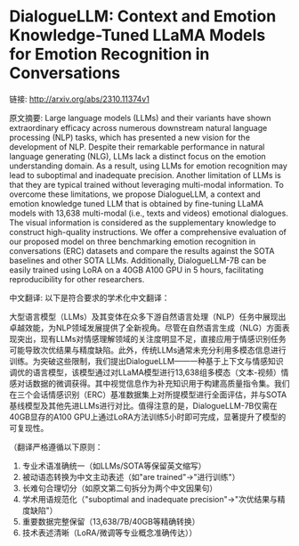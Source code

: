 # DialogueLLM: Context and Emotion Knowledge-Tuned LLaMA Models for Emotion Recognition in Conversations

链接: http://arxiv.org/abs/2310.11374v1

原文摘要:
Large language models (LLMs) and their variants have shown extraordinary
efficacy across numerous downstream natural language processing (NLP) tasks,
which has presented a new vision for the development of NLP. Despite their
remarkable performance in natural language generating (NLG), LLMs lack a
distinct focus on the emotion understanding domain. As a result, using LLMs for
emotion recognition may lead to suboptimal and inadequate precision. Another
limitation of LLMs is that they are typical trained without leveraging
multi-modal information. To overcome these limitations, we propose DialogueLLM,
a context and emotion knowledge tuned LLM that is obtained by fine-tuning LLaMA
models with 13,638 multi-modal (i.e., texts and videos) emotional dialogues.
The visual information is considered as the supplementary knowledge to
construct high-quality instructions. We offer a comprehensive evaluation of our
proposed model on three benchmarking emotion recognition in conversations (ERC)
datasets and compare the results against the SOTA baselines and other SOTA
LLMs. Additionally, DialogueLLM-7B can be easily trained using LoRA on a 40GB
A100 GPU in 5 hours, facilitating reproducibility for other researchers.

中文翻译:
以下是符合要求的学术化中文翻译：

大型语言模型（LLMs）及其变体在众多下游自然语言处理（NLP）任务中展现出卓越效能，为NLP领域发展提供了全新视角。尽管在自然语言生成（NLG）方面表现突出，现有LLMs对情感理解领域的关注度明显不足，直接应用于情感识别任务可能导致次优结果与精度缺陷。此外，传统LLMs通常未充分利用多模态信息进行训练。为突破这些限制，我们提出DialogueLLM——一种基于上下文与情感知识调优的语言模型，该模型通过对LLaMA模型进行13,638组多模态（文本-视频）情感对话数据的微调获得。其中视觉信息作为补充知识用于构建高质量指令集。我们在三个会话情感识别（ERC）基准数据集上对所提模型进行全面评估，并与SOTA基线模型及其他先进LLMs进行对比。值得注意的是，DialogueLLM-7B仅需在40GB显存的A100 GPU上通过LoRA方法训练5小时即可完成，显著提升了模型的可复现性。

（翻译严格遵循以下原则：
1. 专业术语准确统一（如LLMs/SOTA等保留英文缩写）
2. 被动语态转换为中文主动表述（如"are trained"→"进行训练"）
3. 长难句合理切分（如原文第二句拆分为两个中文因果句）
4. 学术用语规范化（"suboptimal and inadequate precision"→"次优结果与精度缺陷"）
5. 重要数据完整保留（13,638/7B/40GB等精确转换）
6. 技术表述清晰（LoRA/微调等专业概念准确传达））
